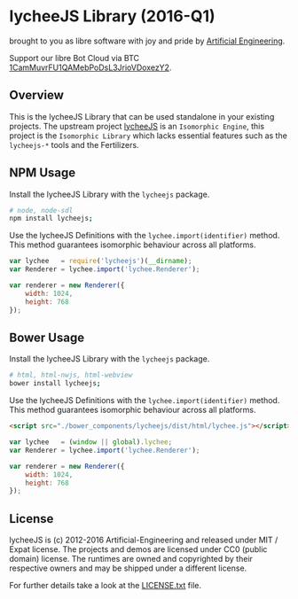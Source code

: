 
# lycheeJS Library (2016-Q1)

brought to you as libre software with joy and pride by [Artificial Engineering](http://artificial.engineering).

Support our libre Bot Cloud via BTC [1CamMuvrFU1QAMebPoDsL3JrioVDoxezY2](bitcoin:1CamMuvrFU1QAMebPoDsL3JrioVDoxezY2?amount=0.5&label=lycheeJS%20Support).



## Overview

This is the lycheeJS Library that can be used standalone in your existing projects.
The upstream project [lycheeJS](https://github.com/Artificial-Engineering/lycheeJS.git)
is an `Isomorphic Engine`, this project is the `Isomorphic Library` which
lacks essential features such as the `lycheejs-*` tools and the Fertilizers.



## NPM Usage

Install the lycheeJS Library with the `lycheejs` package.

```bash
# node, node-sdl
npm install lycheejs;
```

Use the lycheeJS Definitions with the `lychee.import(identifier)` method.
This method guarantees isomorphic behaviour across all platforms.

```javascript
var lychee   = require('lycheejs')(__dirname);
var Renderer = lychee.import('lychee.Renderer');

var renderer = new Renderer({
	width: 1024,
	height: 768
});
```
 


## Bower Usage

Install the lycheeJS Library with the `lycheejs` package.

```bash
# html, html-nwjs, html-webview
bower install lycheejs;
```

Use the lycheeJS Definitions with the `lychee.import(identifier)` method.
This method guarantees isomorphic behaviour across all platforms.

```html
<script src="./bower_components/lycheejs/dist/html/lychee.js"></script>
```

```javascript
var lychee   = (window || global).lychee;
var Renderer = lychee.import('lychee.Renderer');

var renderer = new Renderer({
	width: 1024,
	height: 768
});
```



## License

lycheeJS is (c) 2012-2016 Artificial-Engineering and released under MIT / Expat license.
The projects and demos are licensed under CC0 (public domain) license.
The runtimes are owned and copyrighted by their respective owners and may be shipped under a different license.

For further details take a look at the [LICENSE.txt](LICENSE.txt) file.

